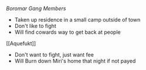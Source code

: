  *Boromar Gang Members*
 - Taken up residence in a small camp outside of town
 - Don't like to fight
 - Will find cowards way to get back at people

[[Aquefukt]]
- Don't want to fight, just want fee
- Will Burn down Miri's home that night if not payed

